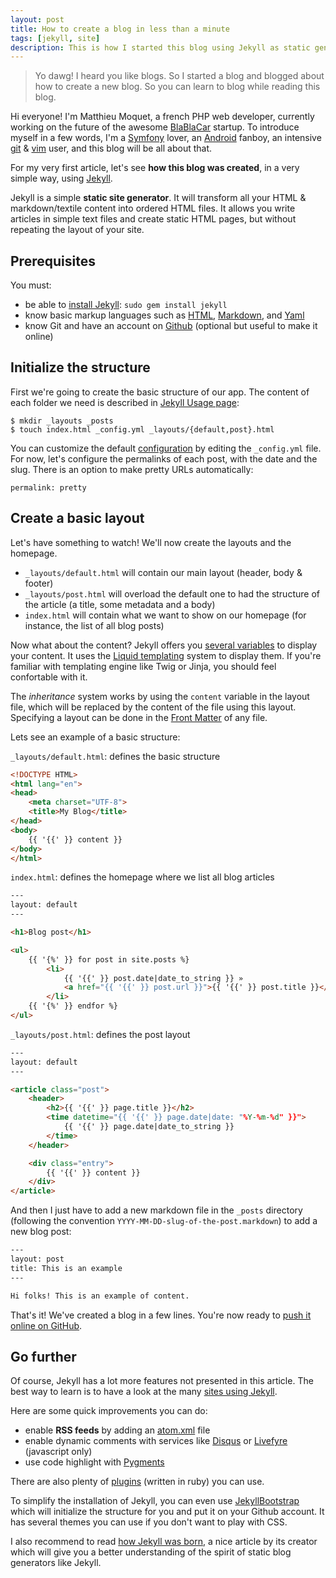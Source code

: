 ```yaml
---
layout: post
title: How to create a blog in less than a minute
tags: [jekyll, site]
description: This is how I started this blog using Jekyll as static generator website.
---
```


> Yo dawg! I heard you like blogs. So I started a blog and blogged about how to
> create a new blog. So you can learn to blog while reading this blog.


Hi everyone! I'm Matthieu Moquet, a french PHP web developer, currently
working on the future of the awesome [BlaBlaCar][] startup. To introduce myself
in a few words, I'm a [Symfony][] lover, an [Android][] fanboy, an intensive
[git][] & [vim][] user, and this blog will be all about that.

For my very first article, let's see **how this blog was created**, in a very
simple way, using [Jekyll][].

Jekyll is a simple **static site generator**. It will transform all your HTML
& markdown/textile content into ordered HTML files. It allows you write articles in
simple text files and create static HTML pages, but without repeating the
layout of your site.

## Prerequisites

You must:

- be able to [install Jekyll][install]: `sudo gem install jekyll`
- know basic markup languages such as [HTML][], [Markdown][], and [Yaml][]
- know Git and have an account on [Github][] (optional but useful to make it
  online)

## Initialize the structure

First we're going to create the basic structure of our app. The content of each
folder we need is described in [Jekyll Usage page][usage]:

    $ mkdir _layouts _posts
    $ touch index.html _config.yml _layouts/{default,post}.html

You can customize the default [configuration][config] by editing the
`_config.yml` file. For now, let's configure the permalinks of each post, with
the date and the slug. There is an option to make pretty URLs automatically:

    permalink: pretty

## Create a basic layout

Let's have something to watch! We'll now create the layouts and the homepage.

- `_layouts/default.html` will contain our main layout (header, body & footer)
- `_layouts/post.html` will overload the default one to had the structure of
  the article (a title, some metadata and a body)
- `index.html` will contain what we want to show on our homepage (for instance,
  the list of all blog posts)

Now what about the content? Jekyll offers you [several variables][vars] to
display your content. It uses the [Liquid templating][liquid] system to display
them. If you're familiar with templating engine like Twig or Jinja, you should
feel confortable with it.

The *inheritance* system works by using the `content` variable in the layout
file, which will be replaced by the content of the file using this layout.
Specifying a layout can be done in the [Front Matter][front] of any file.

Lets see an example of a basic structure:

`_layouts/default.html`: defines the basic structure

```html
<!DOCTYPE HTML>
<html lang="en">
<head>
    <meta charset="UTF-8">
    <title>My Blog</title>
</head>
<body>
    {{ '{{' }} content }}
</body>
</html>
```

`index.html`: defines the homepage where we list all blog articles

```html
---
layout: default
---

<h1>Blog post</h1>

<ul>
    {{ '{%' }} for post in site.posts %}
        <li>
            {{ '{{' }} post.date|date_to_string }} »
            <a href="{{ '{{' }} post.url }}">{{ '{{' }} post.title }}</a>
        </li>
    {{ '{%' }} endfor %}
</ul>
```


`_layouts/post.html`: defines the post layout

```html
---
layout: default
---

<article class="post">
    <header>
        <h2>{{ '{{' }} page.title }}</h2>
        <time datetime="{{ '{{' }} page.date|date: "%Y-%m-%d" }}">
            {{ '{{' }} page.date|date_to_string }}
        </time>
    </header>

    <div class="entry">
        {{ '{{' }} content }}
    </div>
</article>
```


And then I just have to add a new markdown file in the `_posts` directory
(following the convention `YYYY-MM-DD-slug-of-the-post.markdown`) to add a new
blog post:

```html
---
layout: post
title: This is an example
---

Hi folks! This is an example of content.
```

That's it! We've created a blog in a few lines. You're now ready to [push it
online on GitHub](https://help.github.com/articles/using-jekyll-with-pages).

## Go further

Of course, Jekyll has a lot more features not presented in this article. The
best way to learn is to have a look at the many [sites using
Jekyll](https://github.com/mojombo/jekyll/wiki/Sites).

Here are some quick improvements you can do:

* enable **RSS feeds** by adding an [atom.xml][atom_file] file
* enable dynamic comments with services like [Disqus][] or [Livefyre][] (javascript only)
* use code highlight with [Pygments][]

There are also plenty of [plugins][] (written in ruby) you can use.

To simplify the installation of Jekyll, you can even use [JekyllBootstrap][] which
will initialize the structure for you and put it on your Github account. It
has several themes you can use if you don't want to play with CSS.

I also recommend to read [how Jekyll was born][born], a nice article by its
creator which will give you a better understanding of the spirit of static blog
generators like Jekyll.

[born]: http://tom.preston-werner.com/2008/11/17/blogging-like-a-hacker.html

[blablacar]: http://www.blablacar.com/
[symfony]: http://symfony.com/
[android]: http://developer.android.com/
[git]: http://git-scm.com/
[vim]: http://www.vim.org/

[install]: https://github.com/mojombo/jekyll/wiki/Install
[usage]: https://github.com/mojombo/jekyll/wiki/usage
[config]: https://github.com/mojombo/jekyll/wiki/configuration
[vars]: https://github.com/mojombo/jekyll/wiki/Template-Data
[front]: https://github.com/mojombo/jekyll/wiki/YAML-Front-Matter
[liquid]: https://github.com/shopify/liquid/wiki/liquid-for-designers

[disqus]: http://disqus.com/
[livefyre]: http://www.livefyre.com/
[atom_file]: https://github.com/MattKetmo/mattketmo.github.com/blob/master/atom.xml
[pygments]: https://github.com/mojombo/jekyll/wiki/Liquid-Extensions
[jekyllbootstrap]: http://jekyllbootstrap.com/
[plugins]: https://github.com/mojombo/jekyll/wiki/Plugins

[bootstrap]: http://twitter.github.com/bootstrap
[compass]: http://compass-style.org
[github]: http://github.com
[h5bp]: http://html5boilerplate.com
[html]: http://en.wikipedia.org/wiki/HTML
[jekyll]: http://github.com/mojombo/jekyll
[markdown]: http://en.wikipedia.org/wiki/Markdown
[sass]: http://sass-lang.com
[symfony2]: http://symfony.com
[yaml]: http://en.wikipedia.org/wiki/YAML
[git]: http://git-scm.com/
[vim]: http://www.vim.org/
[android]: http://developer.android.com/
